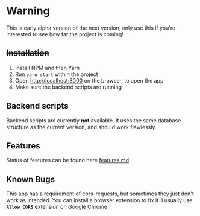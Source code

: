# Warning

This is early alpha version of the next version, only use this if you're interested to see how far the project is coming!

## ~~Installation~~

1. Install NPM and then Yarn
2. Run `yarn start` within the project
3. Open [http://localhost:3000](http://localhost:3000) on the browser, to open the app
4. Make sure the backend scripts are running

## Backend scripts

Backend scripts are currently **not** available. It uses the same database structure as the current version,
and should work flawlessly.

## Features

Status of features can be found here [features.md](FEATURES.md)

## Known Bugs

This app has a requirement of cors-requests, but sometimes they just don't work as intended. You can install a browser extension to fix it. I usually use **`Allow CORS`** extension on Google Chrome
